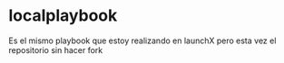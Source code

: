 # localplaybook
Es el mismo playbook que estoy realizando en launchX pero esta vez el repositorio sin hacer fork
